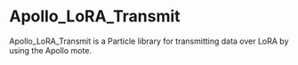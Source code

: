 # Apollo_LoRA_Transmit

Apollo_LoRA_Transmit is a Particle library for transmitting data over LoRA by using the Apollo mote.

